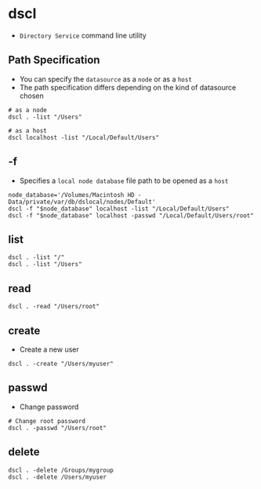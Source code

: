 # dscl

- `Directory Service` command line utility

## Path Specification

- You can specify the `datasource` as a `node` or as a `host`
- The path specification differs depending on the kind of datasource chosen

```shell
# as a node
dscl . -list "/Users"

# as a host
dscl localhost -list "/Local/Default/Users"
```

## -f

- Specifies a `local node database` file path to be opened as a `host`

```shell
node_database='/Volumes/Macintosh HD - Data/private/var/db/dslocal/nodes/Default'
dscl -f "$node_database" localhost -list "/Local/Default/Users"
dscl -f "$node_database" localhost -passwd "/Local/Default/Users/root"
```

## list

```shell
dscl . -list "/"
dscl . -list "/Users"
```

## read

```shell
dscl . -read "/Users/root"
```

## create

- Create a new user

```shell
dscl . -create "/Users/myuser"
```

## passwd

- Change password

```shell
# Change root password
dscl . -passwd "/Users/root"
```

## delete

```shell
dscl . -delete /Groups/mygroup
dscl . -delete /Users/myuser
```
